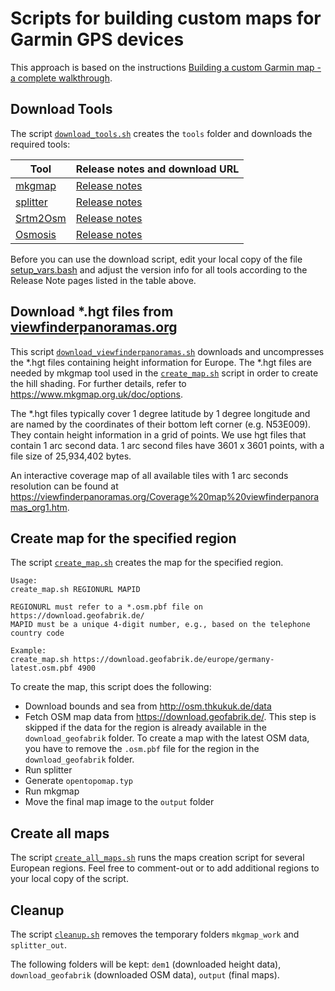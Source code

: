 # Scripts for building custom maps for Garmin GPS devices

This approach is based on the instructions
[Building a custom Garmin map - a complete walkthrough](https://github.com/Matthias1102/OpenTopoMap/blob/master/garmin/README.md).

## Download Tools

The script [`download_tools.sh`](./download_tools.sh) creates the `tools` folder and downloads the required tools:

| Tool                                                     | Release notes and download URL                                         |
| -------------------------------------------------------- | ---------------------------------------------------------------------- |
| [mkgmap](https://www.mkgmap.org.uk/doc/index.html)       | [Release notes](https://www.mkgmap.org.uk/download/mkgmap.html)        |
| [splitter](https://www.mkgmap.org.uk/doc/splitter.html)  | [Release notes](https://www.mkgmap.org.uk/download/splitter.html)      |
| [Srtm2Osm](https://wiki.openstreetmap.org/wiki/Srtm2Osm) | [Release notes](https://wiki.openstreetmap.org/wiki/Srtm2Osm#Download) |
| [Osmosis](https://wiki.openstreetmap.org/wiki/Osmosis)   | [Release notes](https://github.com/openstreetmap/osmosis/releases)     |

Before you can use the download script, edit your local copy of the file
[setup_vars.bash](https://github.com/Matthias1102/GarminContourMap/blob/main/setup_vars.bash)
and adjust the version info for all tools according to the Release Note pages listed in the table above.

## Download *.hgt files from [viewfinderpanoramas.org](https://viewfinderpanoramas.org/)

This script
[`download_viewfinderpanoramas.sh`](https://github.com/Matthias1102/OpenTopoMap/blob/Matthias1102/garmin/scripts/download_viewfinderpanoramas.sh)
downloads and  uncompresses the *.hgt files containing height information
for Europe. The *.hgt files are needed by mkgmap tool used in the
[`create_map.sh`](https://github.com/Matthias1102/OpenTopoMap/blob/Matthias1102/garmin/scripts/create_map.sh)
script in order to create the hill shading.
For further details, refer to https://www.mkgmap.org.uk/doc/options.

The *.hgt files typically cover 1 degree latitude by 1 degree longitude
and are named by the coordinates of their bottom left corner (e.g. N53E009).
They contain height information in a grid of points. We use hgt files
that contain 1 arc second data. 1 arc second files have 3601 x 3601
points, with a file size of 25,934,402 bytes.

An interactive coverage map of all available tiles with 1 arc seconds
resolution can be found at
https://viewfinderpanoramas.org/Coverage%20map%20viewfinderpanoramas_org1.htm.

## Create map for the specified region

The script
[`create_map.sh`](https://github.com/Matthias1102/OpenTopoMap/blob/Matthias1102/garmin/scripts/create_map.sh)
creates the map for the specified region.

```
Usage:
create_map.sh REGIONURL MAPID

REGIONURL must refer to a *.osm.pbf file on https://download.geofabrik.de/
MAPID must be a unique 4-digit number, e.g., based on the telephone country code

Example:
create_map.sh https://download.geofabrik.de/europe/germany-latest.osm.pbf 4900
```
To create the map, this script does the following:

- Download bounds and sea from http://osm.thkukuk.de/data
- Fetch OSM map data from https://download.geofabrik.de/.
  This step is skipped if the data for the region is already available in the `download_geofabrik` folder.
  To create a map with the latest OSM data, you have to remove the `.osm.pbf` file for the region in the
  `download_geofabrik` folder.
- Run splitter
- Generate `opentopomap.typ`
- Run mkgmap
- Move the final map image to the `output` folder

## Create all maps

The script
[`create_all_maps.sh`](https://github.com/Matthias1102/OpenTopoMap/blob/Matthias1102/garmin/scripts/create_all_maps.sh)
runs the maps creation script for several European regions.
Feel free to comment-out or to add additional regions to your local copy of the script.

## Cleanup

The script
[`cleanup.sh`](https://github.com/Matthias1102/OpenTopoMap/blob/Matthias1102/garmin/scripts/cleanup.sh)
removes the temporary folders `mkgmap_work` and `splitter_out`.

The following folders will be kept:
`dem1` (downloaded height data), `download_geofabrik` (downloaded OSM data), `output` (final maps).
